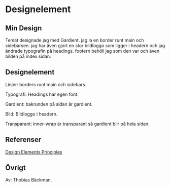 ---
---
Designelement
=======================

Min Design
-----------------------
Temat designade jag med Gardient. jag la en border runt main och sidebarsen. jag har även gjort en stor bildloggo som ligger i headern och jag ändrade typografin på headings. footern behöll jag som den var och även bilden på index sidan.

Designelement
-----------------------
Linjer: borders runt main och sidebars.

Typografi: Headings har egen font.

Gardient: bakrunden på sidan är gardient.

Bild: Bildloggo i headern.

Transparant: inner-wrap är transparant så gardient blir på hela sidan.


Referenser
-----------------------

<a href="https://www.canva.com/learn/design-elements-principles/">Design Elements Principles</a></br>

Övrigt
-----------------------

Av: Thobias Bäckman.
